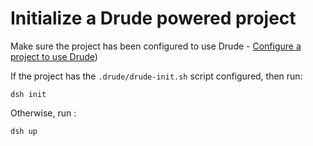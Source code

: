 # Initialize a Drude powered project

Make sure the project has been configured to use Drude - [Configure a project to use Drude](/docs/drude-project-setup.md))

If the project has the `.drude/drude-init.sh` script configured, then run:

```
dsh init
```

Otherwise, run :

```
dsh up
```
